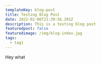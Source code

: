 ```yaml
---
templateKey: blog-post
title: Testing Blog Post
date: 2022-02-06T21:39:56.291Z
description: This is a testing blog post
featuredpost: false
featuredimage: /img/blog-index.jpg
tags:
  - tag1
---
```

Hey what